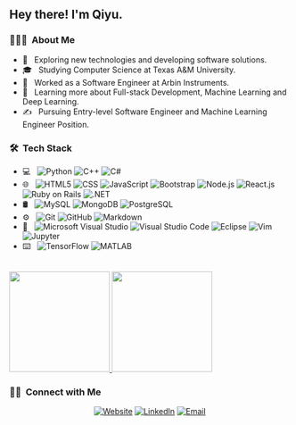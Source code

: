 <h2> Hey there! I'm Qiyu.</h2>

<h3> 👨🏻‍💻 &nbsp;About Me </h3>

- 🤔 &nbsp; Exploring new technologies and developing software solutions.
- 🎓 &nbsp; Studying Computer Science at Texas A&M University.
- 💼 &nbsp; Worked as a Software Engineer at Arbin Instruments.
- 🌱 &nbsp; Learning more about Full-stack Development, Machine Learning and Deep Learning.
- ✍️ &nbsp; Pursuing Entry-level Software Engineer and Machine Learning Engineer Position.

<h3> 🛠 &nbsp;Tech Stack</h3>

- 💻 &nbsp;
  ![Python](https://img.shields.io/badge/-Python-333333?style=flat&logo=python)
  ![C++](https://img.shields.io/badge/-C++-333333?style=flat&logo=C%2B%2B&logoColor=00599C)
  ![C#](https://img.shields.io/badge/-C%23-333333?style=flat&logo=C%20Sharp&logoColor=276DC3)
- 🌐 &nbsp;
  ![HTML5](https://img.shields.io/badge/-HTML5-333333?style=flat&logo=HTML5)
  ![CSS](https://img.shields.io/badge/-CSS-333333?style=flat&logo=CSS3&logoColor=1572B6)
  ![JavaScript](https://img.shields.io/badge/-JavaScript-333333?style=flat&logo=javascript)
  ![Bootstrap](https://img.shields.io/badge/-Bootstrap-333333?style=flat&logo=bootstrap&logoColor=563D7C)
  ![Node.js](https://img.shields.io/badge/-Node.js-333333?style=flat&logo=node.js)
  ![React.js](https://img.shields.io/badge/-React-333333?style=flat&logo=react)
  ![Ruby on Rails](https://img.shields.io/badge/-Ruby%20on%20Rails-333333?style=flat&logo=Ruby%20on%20Rails&logoColor=CC0000)
  ![.NET](https://img.shields.io/badge/-.NET-333333?style=flat&logo=.NET&logoColor=3655FF)
- 🛢 &nbsp;
  ![MySQL](https://img.shields.io/badge/-MySQL-333333?style=flat&logo=mysql)
  ![MongoDB](https://img.shields.io/badge/-MongoDB-333333?style=flat&logo=mongodb)
  ![PostgreSQL](https://img.shields.io/badge/-PostgreSQL-333333?style=flat&logo=PostgreSQL&logoColor=336791)
- ⚙️ &nbsp;
  ![Git](https://img.shields.io/badge/-Git-333333?style=flat&logo=git)
  ![GitHub](https://img.shields.io/badge/-GitHub-333333?style=flat&logo=github)
  ![Markdown](https://img.shields.io/badge/-Markdown-333333?style=flat&logo=markdown)
- 🔧 &nbsp;
  ![Microsoft Visual Studio](https://img.shields.io/badge/-Visual%20Studio-333333?style=flat&logo=Visual%20Studio&logoColor=5C2D91)
  ![Visual Studio Code](https://img.shields.io/badge/-Visual%20Studio%20Code-333333?style=flat&logo=visual-studio-code&logoColor=007ACC)
  ![Eclipse](https://img.shields.io/badge/-Eclipse-333333?style=flat&logo=eclipse-ide&logoColor=2C2255)
  ![Vim](https://img.shields.io/badge/-Vim-333333?style=flat&logo=Vim&logoColor=019733)
  ![Jupyter](https://img.shields.io/badge/-Jupyter-333333?style=flat&logo=Jupyter&logoColor=F37626)
- ⌨️ &nbsp;
  ![TensorFlow](https://img.shields.io/badge/-TensorFlow-333333?style=flat&logo=TensorFlow&logoColor=FF6F00)
  ![MATLAB](https://img.shields.io/badge/-MATLAB-333333?style=flat&logo=Mathworks&logoColor=0076A8)
  

<br/>

<a href="https://github.com/wangqy1216">
  <img height="180em" src="https://github-readme-stats.vercel.app/api?username=wangqy1216&theme=buefy&show_icons=true" />
  <img height="180em" src="https://github-readme-stats.vercel.app/api/top-langs/?username=wangqy1216&theme=buefy&layout=compact" />
</a>

<br/>

<h3> 🤝🏻 &nbsp;Connect with Me </h3>

<p align="center">
<a href="https://wangqiyu0912.wixsite.com/resume"><img alt="Website" src="https://img.shields.io/badge/Website-www.wangqy.com-blue?style=flat-square&logo=google-chrome"></a>
<a href="https://www.linkedin.com/in/qiyu-wang-71919516b/"><img alt="LinkedIn" src="https://img.shields.io/badge/LinkedIn-Qiyu%Wang%-blue?style=flat-square&logo=linkedin"></a>
<a href="wangqy0912@gmail.com"><img alt="Email" src="https://img.shields.io/badge/Email-wangqiyu0912@gmail.com-blue?style=flat-square&logo=gmail"></a>
</p>
